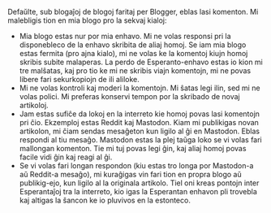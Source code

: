 Defaŭlte, sub blogaĵoj de blogoj faritaj per Blogger, eblas lasi komenton. Mi malebligis tion en mia blogo pro la sekvaj kialoj:

- Mia blogo estas nur por mia enhavo. Mi ne volas responsi pri la disponebleco de la enhavo skribita de aliaj homoj. Se iam mia blogo estas fermita (pro ajna kialo), mi ne volas ke la komentoj kiujn homoj skribis subite malaperas. La perdo de Esperanto-enhavo estas io kion mi tre malŝatas, kaj pro tio ke mi ne skribis viajn komentojn, mi ne povas libere fari sekurkopiojn de ili aliloke.
- Mi ne volas kontroli kaj moderi la komentojn. Mi ŝatas legi ilin, sed mi ne volas polici. Mi preferas konservi tempon por la skribado de novaj artikoloj.
- Jam estas sufiĉe da lokoj en la interreto kie homoj povas lasi komentojn pri ĉio. Ekzemploj estas Reddit kaj Mastodon. Kiam mi publikigas novan artikolon, mi ĉiam sendas mesaĝeton kun ligilo al ĝi en Mastodon. Eblas respondi al tiu mesaĝo. Mastodon estas la plej taŭga loko se vi volas fari mallongan komenton. Tie mi tuj povas legi ĝin, kaj aliaj homoj povas facile vidi ĝin kaj reagi al ĝi.
- Se vi volas fari longan respondon (kiu estas tro longa por Mastodon-a aŭ Reddit-a mesaĝo), mi kuraĝigas vin fari tion en propra blogo aŭ publikig-ejo, kun ligilo al la originala artikolo. Tiel oni kreas pontojn inter Esperantaĵoj tra la interreto, kio igas la Esperantan enhavon pli trovebla kaj altigas la ŝancon ke io pluvivos en la estonteco.